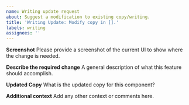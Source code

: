 ```yaml
---
name: Writing update request
about: Suggest a modification to existing copy/writing.
title: 'Writing Update: Modify copy in [].'
labels: writing
assignees: ''
---
```


**Screenshot**
Please provide a screenshot of the current UI to show where the change is needed.

**Describe the required change**
A general description of what this feature should accomplish.

**Updated Copy**
What is the updated copy for this component?

**Additional context**
Add any other context or comments here.
